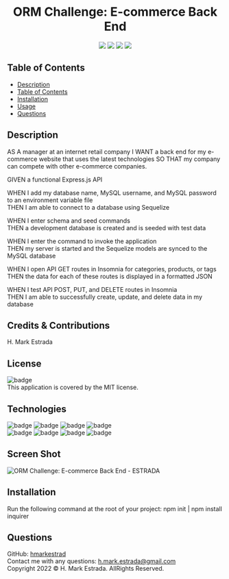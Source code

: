 <h1 align="center">ORM Challenge: E-commerce Back End</h1>

<p align="center">
<img src="https://img.shields.io/github/repo-size/hmarkestrad/ORM-Challenge-E-commerce-Back-End" />
<img src="https://img.shields.io/github/languages/top/hmarkestrad/ORM-Challenge-E-commerce-Back-End"  />
<img src="https://img.shields.io/github/issues/hmarkestrad/ORM-Challenge-E-commerce-Back-End" />
<img src="https://img.shields.io/github/last-commit/hmarkestrad/ORM-Challenge-E-commerce-Back-End" >
</p>
  
## Table of Contents
- [Description](#description)
- [Table of Contents](#table-of-contents)
- [Installation](#installation)
- [Usage](#usage)
- [Questions](#questions)
  
## Description
AS A manager at an internet retail company  I WANT a back end for my e-commerce website that uses the latest technologies
SO THAT my company can compete with other e-commerce companies.  
  
GIVEN a functional Express.js API  
  
WHEN I add my database name, MySQL username, and MySQL password to an environment variable file  
THEN I am able to connect to a database using Sequelize  
  
WHEN I enter schema and seed commands  
THEN a development database is created and is seeded with test data  
  
WHEN I enter the command to invoke the application  
THEN my server is started and the Sequelize models are synced to the MySQL database  
  
WHEN I open API GET routes in Insomnia for categories, products, or tags  
THEN the data for each of these routes is displayed in a formatted JSON  
  
WHEN I test API POST, PUT, and DELETE routes in Insomnia  
THEN I am able to successfully create, update, and delete data in my database  
  
## Credits & Contributions
H. Mark Estrada
  
## License
![badge](https://img.shields.io/badge/license-MIT-brightgreen)<br>
This application is covered by the MIT license. 
  
## Technologies
![badge](https://img.shields.io/badge/Javascript-blue)
![badge](https://img.shields.io/badge/jQuery-blue)
![badge](https://img.shields.io/badge/-node.js-blue)
![badge](https://img.shields.io/badge/-inquirer-blue)</br>
![badge](https://img.shields.io/badge/-screencastify-blue)
![badge](https://img.shields.io/badge/-json-blue)
![badge](https://img.shields.io/badge/-html5-blue)
![badge](https://img.shields.io/badge/-css-blue)
  
## Screen Shot

![ORM Challenge: E-commerce Back End - ESTRADA](https://github.com/hmarkestrad/ORM-Challenge-E-commerce-Back-End/blob/b5a69e66dc9d6797f7ea0d0e073f7301ea89f0e3/assets/images/13-orm-homework-demo-01.jpg)
  
## Installation
Run the following command at the root of your project: npm init | npm install inquirer<br>
  
## Questions
GitHub: [hmarkestrad](https://github.com/hmarkestrad)<br>
Contact me with any questions: h.mark.estrada@gmail.com<br>
Copyright 2022 © H. Mark Estrada. AllRights Reserved.<br>
